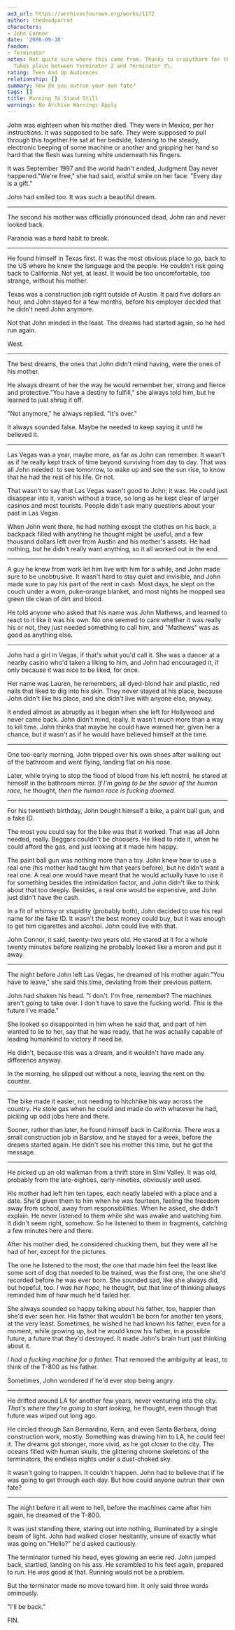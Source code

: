 ```yaml
---
ao3_url: https://archiveofourown.org/works/1172
author: thedeadparrot
characters:
- John Connor
date: '2008-09-30'
fandom:
- Terminator
notes: Not quite sure where this came from. Thanks to crazythorn for the grammar check.
  Takes place between Terminator 2 and Terminator 3\.
rating: Teen And Up Audiences
relationship: []
summary: How do you outrun your own fate?
tags: []
title: Running To Stand Still
warnings: No Archive Warnings Apply
---
```


John was eighteen when his mother died. They were in Mexico, per her instructions. It was supposed to be safe. They were supposed to pull through this together.He sat at her bedside, listening to the steady, electronic beeping of some machine or another and gripping her hand so hard that the flesh was turning white underneath his fingers.

It was September 1997 and the world hadn't ended, Judgment Day never happened."We're free," she had said, wistful smile on her face. "Every day is a gift."

John had smiled too. It was such a beautiful dream.



---

The second his mother was officially pronounced dead, John ran and never looked back.

Paranoia was a hard habit to break.



---

He found himself in Texas first. It was the most obvious place to go, back to the US where he knew the language and the people. He couldn't risk going back to California. Not yet, at least. It would be too uncomfortable, too strange, without his mother.

Texas was a construction job right outside of Austin. It paid five dollars an hour, and John stayed for a few months, before his employer decided that he didn't need John anymore.

Not that John minded in the least. The dreams had started again, so he had run again.

West.



---

The best dreams, the ones that John didn't mind having, were the ones of his mother.

He always dreamt of her the way he would remember her, strong and fierce and protective."You have a destiny to fulfill," she always told him, but he learned to just shrug it off.

"Not anymore," he always replied. "It's over."

It always sounded false. Maybe he needed to keep saying it until he believed it.



---

Las Vegas was a year, maybe more, as far as John can remember. It wasn't as if he really kept track of time beyond surviving from day to day. That was all John needed: to see tomorrow, to wake up and see the sun rise, to know that he had the rest of his life. Or not.

That wasn't to say that Las Vegas wasn't good to John; it was. He could just disappear into it, vanish without a trace, so long as he kept clear of larger casinos and most tourists. People didn't ask many questions about your past in Las Vegas.

When John went there, he had nothing except the clothes on his back, a backpack filled with anything he thought might be useful, and a few thousand dollars left over from Austin and his mother's assets. He had nothing, but he didn't really want anything, so it all worked out in the end.



---

A guy he knew from work let him live with him for a while, and John made sure to be unobtrusive. It wasn't hard to stay quiet and invisible, and John made sure to pay his part of the rent in cash. Most days, he slept on the couch under a worn, puke\-orange blanket, and most nights he mopped sea green tile clean of dirt and blood.

He told anyone who asked that his name was John Mathews, and learned to react to it like it was his own. No one seemed to care whether it was really his or not, they just needed something to call him, and "Mathews" was as good as anything else.



---

John had a girl in Vegas, if that's what you'd call it. She was a dancer at a nearby casino who'd taken a liking to him, and John had encouraged it, if only because it was nice to be liked, for once.

Her name was Lauren, he remembers, all dyed\-blond hair and plastic, red nails that liked to dig into his skin. They never stayed at his place, because John didn't like his place, and she didn't live with anyone else, anyway.

It ended almost as abruptly as it began when she left for Hollywood and never came back. John didn't mind, really. It wasn't much more than a way to kill time. John thinks that maybe he could have warned her, given her a chance, but it wasn't as if he would have believed himself at the time.



---

One too\-early morning, John tripped over his own shoes after walking out of the bathroom and went flying, landing flat on his nose.

Later, while trying to stop the flood of blood from his left nostril, he stared at himself in the bathroom mirror. *If I'm going to be the savior of the human race,* he thought, *then the human race is fucking doomed.*



---

For his twentieth birthday, John bought himself a bike, a paint ball gun, and a fake ID.

The most you could say for the bike was that it worked. That was all John needed, really. Beggars couldn't be choosers. He liked to ride it, when he could afford the gas, and just looking at it made him happy.

The paint ball gun was nothing more than a toy. John knew how to use a real one (his mother had taught him that years before), but he didn't want a real one. A real one would have meant that he would actually have to use it for something besides the intimidation factor, and John didn't like to think about that too deeply. Besides, a real one would be expensive, and John just didn't have the cash.

In a fit of whimsy or stupidity (probably both), John decided to use his real name for the fake ID. It wasn't the best money could buy, but it was enough to get him cigarettes and alcohol. John could live with that.

John Connor, it said, twenty\-two years old. He stared at it for a whole twenty minutes before realizing he probably looked like a moron and put it away.



---

The night before John left Las Vegas, he dreamed of his mother again."You have to leave," she said this time, deviating from their previous pattern.

John had shaken his head. "I don't. I'm free, remember? The machines aren't going to take over. I don't have to save the fucking world. *This* is the future I've made."

She looked so disappointed in him when he said that, and part of him wanted to lie to her, say that he was ready, that he was actually capable of leading humankind to victory if need be.

He didn't, because this was a dream, and it wouldn't have made any difference anyway.

In the morning, he slipped out without a note, leaving the rent on the counter.



---

The bike made it easier, not needing to hitchhike his way across the country. He stole gas when he could and made do with whatever he had, picking up odd jobs here and there.

Sooner, rather than later, he found himself back in California. There was a small construction job in Barstow, and he stayed for a week, before the dreams started again. He didn't see his mother this time, but he got the message.



---

He picked up an old walkman from a thrift store in Simi Valley. It was old, probably from the late\-eighties, early\-nineties, obviously well used.

His mother had left him ten tapes, each neatly labeled with a place and a date. She'd given them to him when he was fourteen, feeling the freedom away from school, away from responsibilities. When he asked, she didn't explain. He never listened to them while she was awake and watching him. It didn't seem right, somehow. So he listened to them in fragments, catching a few minutes here and there.

After his mother died, he considered chucking them, but they were all he had of her, except for the pictures.

The one he listened to the most, the one that made him feel the least like some sort of dog that needed to be trained, was the first one, the one she'd recorded before he was ever born. She sounded sad, like she always did, but hopeful, too. *I was her hope,* he thought, but that line of thinking always reminded him of how much he'd failed her.

She always sounded so happy talking about his father, too, happier than she'd ever seen her. His father that wouldn't be born for another ten years, at the very least. Sometimes, he wished he had known his father, even for a moment, while growing up, but he would know his father, in a possible future, a future that they'd destroyed. It made John's brain hurt just thinking about it.

*I had a fucking machine for a father.* That removed the ambiguity at least, to think of the T\-800 as his father.

Sometimes, John wondered if he'd ever stop being angry.



---

He drifted around LA for another few years, never venturing into the city. *That's where they're going to start looking,* he thought, even though that future was wiped out long ago.

He circled through San Bernardino, Kern, and even Santa Barbara, doing construction work, mostly. Something was drawing him to LA, he could feel it. The dreams got stronger, more vivid, as he got closer to the city. The oceans filled with human skulls, the glittering chrome skeletons of the terminators, the endless nights under a dust\-choked sky.

It wasn't going to happen. It couldn't happen. John had to believe that if he was going to get through each day. But how could anyone outrun their own fate?



---

The night before it all went to hell, before the machines came after him again, he dreamed of the T\-800\.

It was just standing there, staring out into nothing, illuminated by a single beam of light. John had walked closer hesitantly, unsure of exactly what was going on."Hello?" he'd asked cautiously.

The terminator turned his head, eyes glowing an eerie red. John jumped back, startled, landing on his ass. He scrambled to his feet again, prepared to run. He was good at that. Running would not be a problem.

But the terminator made no move toward him. It only said three words ominously.

"I'll be back."

FIN.